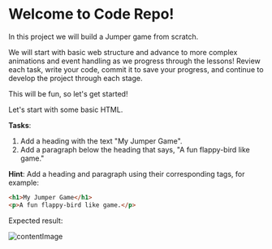 # Welcome to Code Repo!

In this project we will build a Jumper game from scratch.

We will start with basic web structure and advance to more complex animations and event handling as we progress through the lessons!
Review each task, write your code, commit it to save your progress, and continue to develop the project through each stage.

This will be fun, so let's get started!

Let's start with some basic HTML.

**Tasks**:
1. Add a heading with the text "My Jumper Game".
2. Add a paragraph below the heading that says, "A fun flappy-bird like game."

**Hint**: Add a heading and paragraph using their corresponding tags, for example:
```html
<h1>My Jumper Game</h1>
<p>A fun flappy-bird like game.</p>
```

Expected result:

![contentImage](https://api.sololearn.com/DownloadFile?id=4702)
